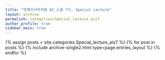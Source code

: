 ```yaml
---
title: "멋쟁이사자처럼 AI 스쿨 7기, Special Lecture"
layout: archive
permalink: categories/Special_lecture_ais7
author_profile: true
sidebar_main: true
---
```



{% assign posts = site.categories.Special_lecture_ais7 %}
{% for post in posts %} {% include archive-single2.html type=page.entries_layout %} {% endfor %}
